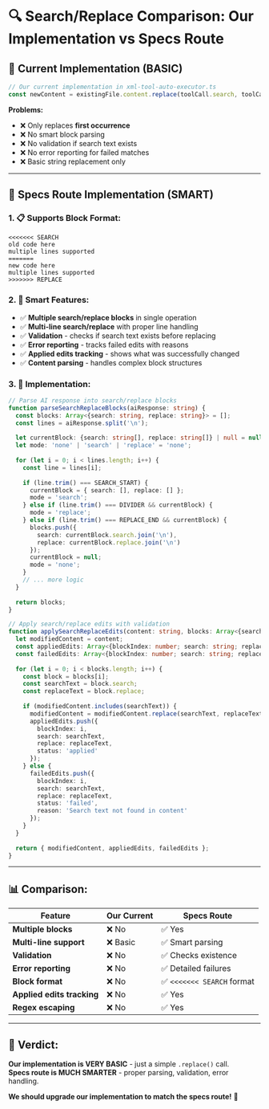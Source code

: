 # 🔍 Search/Replace Comparison: Our Implementation vs Specs Route

## 😬 **Current Implementation (BASIC)**

```typescript
// Our current implementation in xml-tool-auto-executor.ts
const newContent = existingFile.content.replace(toolCall.search, toolCall.replace)
```

**Problems:**
- ❌ Only replaces **first occurrence**
- ❌ No smart block parsing
- ❌ No validation if search text exists
- ❌ No error reporting for failed matches
- ❌ Basic string replacement only

---

## 🚀 **Specs Route Implementation (SMART)**

### **1. 📋 Supports Block Format:**
```
<<<<<<< SEARCH
old code here
multiple lines supported
=======
new code here  
multiple lines supported
>>>>>>> REPLACE
```

### **2. 🧠 Smart Features:**
- ✅ **Multiple search/replace blocks** in single operation
- ✅ **Multi-line search/replace** with proper line handling
- ✅ **Validation** - checks if search text exists before replacing
- ✅ **Error reporting** - tracks failed edits with reasons
- ✅ **Applied edits tracking** - shows what was successfully changed
- ✅ **Content parsing** - handles complex block structures

### **3. 🔧 Implementation:**
```typescript
// Parse AI response into search/replace blocks
function parseSearchReplaceBlocks(aiResponse: string) {
  const blocks: Array<{search: string, replace: string}> = [];
  const lines = aiResponse.split('\n');
  
  let currentBlock: {search: string[], replace: string[]} | null = null;
  let mode: 'none' | 'search' | 'replace' = 'none';
  
  for (let i = 0; i < lines.length; i++) {
    const line = lines[i];
    
    if (line.trim() === SEARCH_START) {
      currentBlock = { search: [], replace: [] };
      mode = 'search';
    } else if (line.trim() === DIVIDER && currentBlock) {
      mode = 'replace';
    } else if (line.trim() === REPLACE_END && currentBlock) {
      blocks.push({
        search: currentBlock.search.join('\n'),
        replace: currentBlock.replace.join('\n')
      });
      currentBlock = null;
      mode = 'none';
    }
    // ... more logic
  }
  
  return blocks;
}

// Apply search/replace edits with validation
function applySearchReplaceEdits(content: string, blocks: Array<{search: string, replace: string}>) {
  let modifiedContent = content;
  const appliedEdits: Array<{blockIndex: number; search: string; replace: string; status: string;}> = [];
  const failedEdits: Array<{blockIndex: number; search: string; replace: string; status: string; reason: string;}> = [];
  
  for (let i = 0; i < blocks.length; i++) {
    const block = blocks[i];
    const searchText = block.search;
    const replaceText = block.replace;
    
    if (modifiedContent.includes(searchText)) {
      modifiedContent = modifiedContent.replace(searchText, replaceText);
      appliedEdits.push({
        blockIndex: i,
        search: searchText,
        replace: replaceText,
        status: 'applied'
      });
    } else {
      failedEdits.push({
        blockIndex: i,
        search: searchText,
        replace: replaceText,
        status: 'failed',
        reason: 'Search text not found in content'
      });
    }
  }
  
  return { modifiedContent, appliedEdits, failedEdits };
}
```

---

## 📊 **Comparison:**

| Feature | Our Current | Specs Route |
|---------|-------------|-------------|
| **Multiple blocks** | ❌ No | ✅ Yes |
| **Multi-line support** | ❌ Basic | ✅ Smart parsing |
| **Validation** | ❌ No | ✅ Checks existence |
| **Error reporting** | ❌ No | ✅ Detailed failures |
| **Block format** | ❌ No | ✅ `<<<<<<< SEARCH` format |
| **Applied edits tracking** | ❌ No | ✅ Yes |
| **Regex escaping** | ❌ No | ✅ Yes |

---

## 🎯 **Verdict:**

**Our implementation is VERY BASIC** - just a simple `.replace()` call.  
**Specs route is MUCH SMARTER** - proper parsing, validation, error handling.

**We should upgrade our implementation to match the specs route!** 🚀